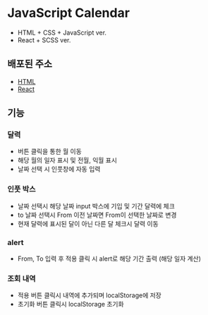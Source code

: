 # JavaScript Calendar

- HTML + CSS + JavaScript ver.
- React + SCSS ver.

## 배포된 주소

- [HTML](https://eloquent-roentgen-9bd1ca.netlify.com/)
- [React](https://wizardly-snyder-8f1704.netlify.com/)

## 기능

### 달력

- 버튼 클릭을 통한 월 이동
- 해당 월의 일자 표시 및 전월, 익월 표시
- 날짜 선택 시 인풋창에 자동 입력

### 인풋 박스

- 날짜 선택시 해당 날짜 input 박스에 기입 및 기간 달력에 체크
- to 날짜 선택시 From 이전 날짜면 From이 선택한 날짜로 변경
- 현재 달력에 표시된 달이 아닌 다른 달 체크시 달력 이동

### alert

- From, To 입력 후 적용 클릭 시 alert로 해당 기간 출력 (해당 일자 계산)

### 조회 내역

- 적용 버튼 클릭시 내역에 추가되며 localStorage에 저장
- 초기화 버튼 클릭시 localStorage 초기화
